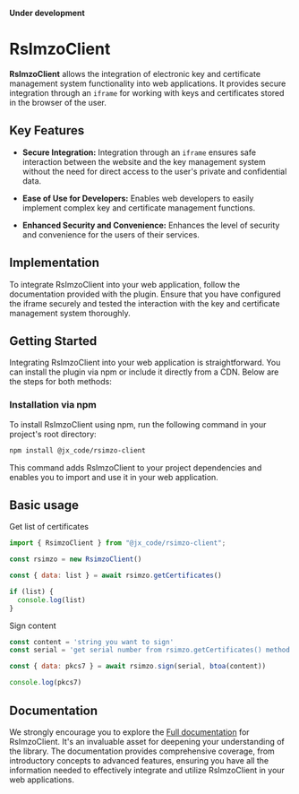 **Under development**

# RsImzoClient

**RsImzoClient** allows the integration of electronic key and certificate management system functionality into web applications. It provides secure integration through an `iframe` for working with keys and certificates stored in the browser of the user.

## Key Features

- **Secure Integration:** Integration through an `iframe` ensures safe interaction between the website and the key management system without the need for direct access to the user's private and confidential data.

- **Ease of Use for Developers:** Enables web developers to easily implement complex key and certificate management functions.

- **Enhanced Security and Convenience:** Enhances the level of security and convenience for the users of their services.

## Implementation

To integrate RsImzoClient into your web application, follow the documentation provided with the plugin. Ensure that you have configured the iframe securely and tested the interaction with the key and certificate management system thoroughly.

## Getting Started

Integrating RsImzoClient into your web application is straightforward. You can install the plugin via npm or include it directly from a CDN. Below are the steps for both methods:

### Installation via npm

To install RsImzoClient using npm, run the following command in your project's root directory:

```bash
npm install @jx_code/rsimzo-client
```

This command adds RsImzoClient to your project dependencies and enables you to import and use it in your web application.
<!-- 
### Including via CDN

If you prefer not to use npm, you can include RsImzoClient directly in your HTML file from a CDN. Add the following script tag to the end of `body` section of your HTML:

```html
<script src="https://cdn.example.com/rsimzoclient/latest/rsimzoclient.min.js"></script>
``` -->

## Basic usage

Get list of certificates

```js
import { RsimzoClient } from "@jx_code/rsimzo-client";

const rsimzo = new RsimzoClient()

const { data: list } = await rsimzo.getCertificates()

if (list) {
  console.log(list)
}
```

Sign content

```js
const content = 'string you want to sign'
const serial = 'get serial number from rsimzo.getCertificates() method'

const { data: pkcs7 } = await rsimzo.sign(serial, btoa(content))

console.log(pkcs7)
```

## Documentation

We strongly encourage you to explore the [Full documentation](#) for RsImzoClient. It's an invaluable asset for deepening your understanding of the library. The documentation provides comprehensive coverage, from introductory concepts to advanced features, ensuring you have all the information needed to effectively integrate and utilize RsImzoClient in your web applications.
